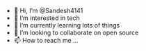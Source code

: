 - 👋 Hi, I’m @Sandesh4141
- 👀 I’m interested in tech
- 🌱 I’m currently learning lots of things
- 💞️ I’m looking to collaborate on open source
- 📫 How to reach me ...

<!---
Sandesh4141/Sandesh4141 is a ✨ special ✨ repository because its `README.md` (this file) appears on your GitHub profile.
You can click the Preview link to take a look at your changes.
--->
